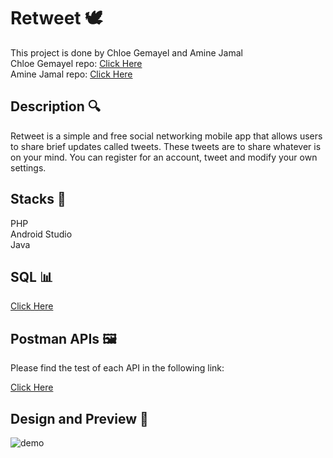 # Retweet 🕊
This project is done by Chloe Gemayel and Amine Jamal </br>
Chloe Gemayel repo: [Click Here](https://github.com/chloegem/GroupProject-Mobile) </br>
Amine Jamal repo: [Click Here](https://github.com/AmineJml/GroupProject-Mobile)

<h2>Description 🔍</h2>
 
Retweet is a simple and free social networking mobile app that allows users to share brief updates called tweets.
These tweets are to share whatever is on your mind. You can register for an account, tweet and modify your own settings.

<h2>Stacks 🔐</h2>
 
PHP </br>
Android Studio </br>
Java </br>

<h2>SQL 📊</h2> 

[Click Here](https://github.com/AmineJml/GroupProject-Mobile/files/9964821/retweetdb.2.pdf)

<h2>Postman APIs 🖼</h2>
Please find the test of each API in the following link: 

[Click Here](https://orange-satellite-481308.postman.co/workspace/My-Workspace~08470639-accc-41c18f0d-0fd5d721de25/collection/23599479-a8c1452e-133f-45c3-9e40-10d528a97ce9?action=share&creator=23599479)
 
 <h2>Design and Preview 👾</h2>
 
![demo](https://user-images.githubusercontent.com/99536375/200689906-16c1aeae-0795-4047-b589-16d98eacb34a.png)
